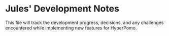 # Jules' Development Notes
This file will track the development progress, decisions, and any challenges encountered while implementing new features for HyperPomo.
